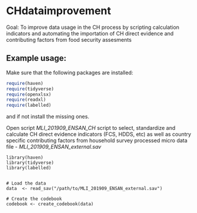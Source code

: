 # CHdataimprovement

Goal: To improve data usage in the CH process by scripting calculation indicators and automating the importation of CH direct evidence and contributing factors from food security assesments

## Example usage:

Make sure that the following packages are installed:

```R
require(haven)
require(tidyverse)
require(openxlsx)
require(readxl)
require(labelled)
```

and if not install the missing ones.

Open script *MLI_201909_ENSAN_CH* script to select, standardize and calculate CH direct evidence indicators (FCS, HDDS, etc) as well as country specific contributing factors from household survey processed micro data file - *MLI_201909_ENSAN_external.sav*

```
library(haven)
library(tidyverse)
library(labelled)
 

# Load the data
data  <- read_sav("/path/to/MLI_201909_ENSAN_external.sav")

# Create the codebook
codebook <- create_codebook(data)
```